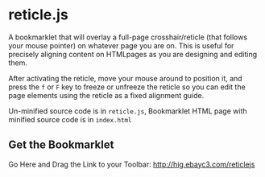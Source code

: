 reticle.js
==========

A bookmarklet that will overlay a full-page crosshair/reticle (that follows your mouse pointer) on whatever page you are on. This is useful for precisely aligning content on HTMLpages as you are designing and editing them. 

After activating the reticle, move your mouse around to position it, and press the `f` or `F` key to freeze or unfreeze the reticle so you can edit the page elements using the reticle as a fixed alignment guide.

Un-minified source code is in `reticle.js`, Bookmarklet HTML page with minified source code is in `index.html`

## Get the Bookmarklet
Go Here and Drag the Link to your Toolbar: http://hig.ebayc3.com/reticlejs
